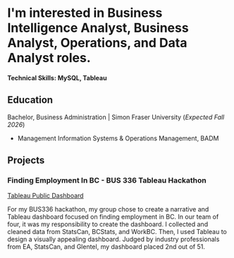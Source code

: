 # I'm interested in Business Intelligence Analyst, Business Analyst, Operations, and Data Analyst roles.

#### Technical Skills: MySQL, Tableau 

## Education
Bachelor, Business Administration | Simon Fraser University (_Expected Fall 2026_)
- Management Information Systems & Operations Management, BADM

## Projects
### Finding Employment In BC - BUS 336 Tableau Hackathon
[Tableau Public Dashboard](https://public.tableau.com/app/profile/philemon.lam/viz/Dashboard_17324289633760/Dashboard)

For my BUS336 hackathon, my group chose to create a narrative and Tableau dashboard focused on finding employment in BC. In our team of four, it was my responsibility to create the dashboard. 
I collected and cleaned data from StatsCan, BCStats, and WorkBC. Then, I used Tableau to design a visually appealing dashboard. Judged by industry professionals from EA, StatsCan, and Glentel, my dashboard placed 2nd out of 51.

